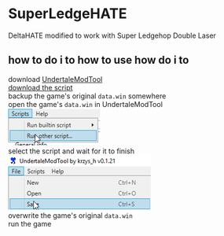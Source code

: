 # SuperLedgeHATE
DeltaHATE modified to work with Super Ledgehop Double Laser

## how to do i to how to use how do i to
download [UndertaleModTool](https://github.com/krzys-h/UndertaleModTool/releases)  
[download the script](https://github.com/geniiii/SuperLedgeHATE/releases)  
backup the game's original `data.win` somewhere   
open the game's `data.win` in UndertaleModTool  
![click here](script.png)  
select the script and wait for it to finish  
![click here](save.png)  
overwrite the game's original `data.win`  
run the game
